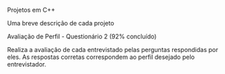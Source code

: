 Projetos em C++

Uma breve descrição de cada projeto


Avaliação de Perfil - Questionário 2 (92% concluído)

Realiza a avaliação de cada entrevistado pelas
perguntas respondidas por eles.
As respostas corretas correspondem ao perfil
desejado pelo entrevistador.
